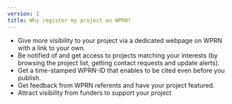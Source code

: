 ```yaml
---
version: 1
title: Why register my project on WPRN?
---
```


- Give more visibility to your project via a dedicated webpage on WPRN with a link to your own.
- Be notified of and get access to projects matching your interests (by browsing the project list, getting contact requests and update alerts).
- Get a time-stamped WPRN-ID that enables to be cited even before you publish.
- Get feedback from WPRN referents and have your project featured.
- Attract visibility from funders to support your project
